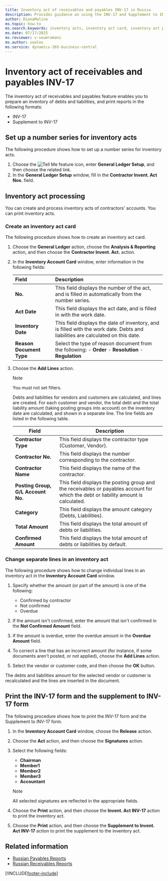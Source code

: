 ```yaml
---
title: Inventory act of receivables and payables INV-17 in Russia
description: Provides guidance on using the INV-17 and Supplement to INV-17 reports as part of Russian localization in Business Central.
author: DianaMalina
ms.topic: how-to
ms.search.keywords: inventory acts, inventory act card, inventory act processing, Russia
ms.date: 07/17/2025
ms.reviewer: v-soumramani
ms.author: soalex
ms.service: dynamics-365-business-central
---
```


# Inventory act of receivables and payables INV-17

The inventory act of receivables and payables feature enables you to prepare an inventory of debts and liabilities, and print reports in the following formats:

- INV-17
- Supplement to INV-17

## Set up a number series for inventory acts

The following procedure shows how to set up a number series for inventory acts. 

1. Choose the ![Tell Me feature](../../media/ui-search/search_small.png "Tell me what you want to do") icon, enter **General Ledger Setup**, and then choose the related link.
1. In the **General Ledger Setup** window, fill in the **Contractor Invent. Act Nos.** field.

## Inventory act processing

You can create and process inventory acts of contractors' accounts. You can print inventory acts.

### Create an inventory act card

The following procedure shows how to create an inventory act card. 

1. Choose the **General Ledger** action, choose the **Analysis & Reporting** action, and then choose the **Contractor Invent. Act.** action.

1. In the **Inventory Account Card** window, enter information in the following fields:

   | Field | Description |
   |:-|:-|
   | **No.** | This field displays the number of the act, and is filled in automatically from the number series. |
   | **Act Date** | This field displays the act date, and is filled in with the work date. |
   | **Inventory Date** | This field displays the date of inventory, and is filled with the work date. Debts and liabilities are calculated on this date. |
   | **Reason Document Type** | Select the type of reason document from the following:   -   **Order** -   **Resolution** -   **Regulation** |

1. Choose the **Add Lines** action.

   > [!NOTE]
   > You must not set filters.

   Debts and liabilities for vendors and customers are calculated, and lines are created. For each customer and vendor, the total debt and the total liability amount (taking posting groups into account) on the inventory date are calculated, and shown in a separate line. The line fields are listed in the following table.

   | Field | Description |
   |--|--|
   | **Contractor Type** | This field displays the contractor type (Customer, Vendor). |
   | **Contractor No.** | This field displays the number corresponding to the contractor. |
   | **Contractor Name** | This field displays the name of the contractor. |
   | **Posting Group, G/L Account No.** | This field displays the posting group and the receivables or payables account for which the debt or liability amount is calculated. |
   | **Category** | This field displays the amount category (Debts, Liabilities). |
   | **Total Amount** | This field displays the total amount of debts or liabilities. |
   | **Confirmed Amount** | This field displays the total amount of debts or liabilities by default. |

### Change separate lines in an inventory act

The following procedure shows how to change individual lines in an inventory act in the **Inventory Account Card** window.

1. Specify whether the amount (or part of the amount) is one of the following:

    - Confirmed by contractor
    - Not confirmed
    - Overdue

1. If the amount isn't confirmed, enter the amount that isn't confirmed in the **Not Confirmed Amount** field.

1. If the amount is overdue, enter the overdue amount in the **Overdue Amount** field.

1. To correct a line that has an incorrect amount (for instance, if some documents aren't posted, or not applied), choose the **Add Lines** action.

1. Select the vendor or customer code, and then choose the **OK** button. 

The debts and liabilities amount for the selected vendor or customer is recalculated and the lines are inserted in the document.

## Print the INV-17 form and the supplement to INV-17 form

The following procedure shows how to print the INV-17 form and the Supplement to INV-17 form.

1. In the **Inventory Account Card** window, choose the **Release** action.
1. Choose the **Act** action, and then choose the **Signatures** action.
1. Select the following fields:

    - **Chairman**
    - **Member1**
    - **Member2**
    - **Member3**
    - **Accountant**

    > [!NOTE]
    > All selected signatures are reflected in the appropriate fields.

1. Choose the **Print** action, and then choose the **Invent. Act INV-17** action to print the inventory act.
1. Choose the **Print** action, and then choose the **Supplement to Invent. Act INV-17** action to print the supplement to the inventory act.

## Related information

- [Russian Payables Reports](Russian-Payables-Reports.md)  
- [Russian Receivables Reports](Russian-Receivables-Reports.md)  

[!INCLUDE[footer-include](../../includes/footer-banner.md)]
